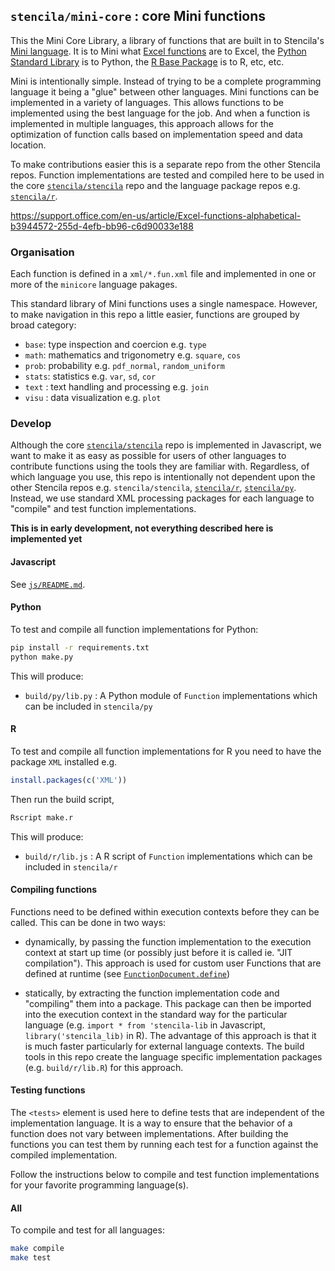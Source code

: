 ## `stencila/mini-core` : core Mini functions

This the Mini Core Library, a library of functions that are built in to Stencila's [Mini language](https://github.com/stencila/mini). It is to Mini what [Excel functions](https://support.office.com/en-us/article/Excel-functions-alphabetical-b3944572-255d-4efb-bb96-c6d90033e188) are to Excel, the [Python Standard Library](https://docs.python.org/3/library/index.html) is to Python, the [R Base Package](https://stat.ethz.ch/R-manual/R-devel/library/base/html/00Index.html) is to R, etc, etc.

Mini is intentionally simple. Instead of trying to be a complete programming language it being a "glue" between other languages. Mini functions can be implemented in a variety of languages. This allows functions to be implemented using the best language for the job. And when a function is implemented in multiple languages, this approach allows for the optimization of function calls based on implementation speed and data location.

To make contributions easier this is a separate repo from the other Stencila repos. Function implementations are tested and compiled here to be used in the core [`stencila/stencila`](https://github.com/stencila/stencila) repo and the language package repos e.g. [`stencila/r`](https://github.com/stencila/r).


https://support.office.com/en-us/article/Excel-functions-alphabetical-b3944572-255d-4efb-bb96-c6d90033e188

### Organisation

Each function is defined in a `xml/*.fun.xml` file and implemented in one or more of the `minicore` language pakages.

This standard library of Mini functions uses a single namespace. However, to make navigation in this repo a little easier, functions are grouped by broad category:

- `base`: type inspection and coercion e.g. `type`
- `math`: mathematics and trigonometry e.g. `square`, `cos`
- `prob`: probability e.g. `pdf_normal`, `random_uniform`
- `stats`: statistics e.g. `var`, `sd`, `cor`
- `text` : text handling and processing e.g. `join`
- `visu` : data visualization e.g. `plot`

### Develop

Although the core [`stencila/stencila`](https://github.com/stencila/stencila) repo is implemented in Javascript, we want to make it as easy as possible for users of other languages to contribute functions using the tools they are familiar with. Regardless, of which language you use, this repo is intentionally not dependent upon the other Stencila repos e.g. `stencila/stencila`, [`stencila/r`](https://github.com/stencila/r), [`stencila/py`](https://github.com/stencila/py). Instead, we use standard XML processing packages for each language to "compile" and test function implementations.

**This is in early development, not everything described here is implemented yet**

#### Javascript

See [`js/README.md`](js/README.md).

#### Python

To test and compile all function implementations for Python:

```bash
pip install -r requirements.txt
python make.py
```

This will produce:

- `build/py/lib.py` : A Python module of `Function` implementations which can be included in `stencila/py`

#### R

To test and compile all function implementations for R you need to have the package `XML` installed e.g.

```r
install.packages(c('XML'))
```

Then run the build script,

```bash
Rscript make.r
```

This will produce:

- `build/r/lib.js` : A R script of `Function` implementations which can be included in `stencila/r`


#### Compiling functions

Functions need to be defined within execution contexts before they can be called. This can be done in two ways:

- dynamically, by passing the function implementation to the execution context at start up time (or possibly just before it is called ie. "JIT compilation"). This approach is used for custom user Functions that are defined at runtime (see [`FunctionDocument.define`](https://github.com/stencila/stencila/blob/bloody-edge/src/function/FunctionDocument.js#L45))

- statically, by extracting the function implementation code and "compiling" them into a package. This package can then be imported into the execution context in the standard way for the particular language (e.g. `import * from 'stencila-lib` in Javascript, `library('stencila_lib)` in R). The advantage of this approach is that it is much faster particularly for external language contexts. The build tools in this repo create the language specific implementation packages (e.g. `build/r/lib.R`) for this approach.

#### Testing functions

The `<tests>` element is used here to define tests that are independent of the implementation language. It is a way to ensure that the behavior of a function does not vary between implementations. After building the functions you can test them by running each test for a function against the compiled implementation.


Follow the instructions below to compile and test function implementations for your favorite programming language(s).


#### All

To compile and test for all languages:

```bash
make compile
make test
```